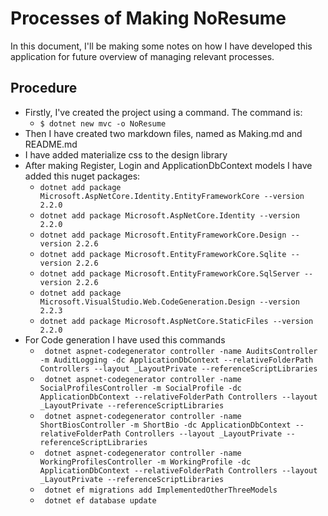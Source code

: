 # Processes of Making NoResume

In this document, I'll be making some notes on how I have developed this application for 
future overview of managing relevant processes.

## Procedure

+ Firstly, I've created the project using a command. The command is:
    - ``` $ dotnet new mvc -o NoResume ```
+ Then I have created two markdown files, named as Making.md and README.md
+ I have added materialize css to the design library
+ After making Register, Login and ApplicationDbContext models I have added this nuget packages:
    - ``` dotnet add package Microsoft.AspNetCore.Identity.EntityFrameworkCore --version 2.2.0 ```
    - ``` dotnet add package Microsoft.AspNetCore.Identity --version 2.2.0 ```
    - ``` dotnet add package Microsoft.EntityFrameworkCore.Design --version 2.2.6 ```
    - ``` dotnet add package Microsoft.EntityFrameworkCore.Sqlite --version 2.2.6 ```
    - ``` dotnet add package Microsoft.EntityFrameworkCore.SqlServer --version 2.2.6 ```
    - ``` dotnet add package Microsoft.VisualStudio.Web.CodeGeneration.Design --version 2.2.3 ```
    - ``` dotnet add package Microsoft.AspNetCore.StaticFiles --version 2.2.0 ```
+ For Code generation I have used this commands
    - ```  dotnet aspnet-codegenerator controller -name AuditsController -m AuditLogging -dc ApplicationDbContext --relativeFolderPath Controllers --layout _LayoutPrivate --referenceScriptLibraries ```
    - ```  dotnet aspnet-codegenerator controller -name SocialProfilesController -m SocialProfile -dc ApplicationDbContext --relativeFolderPath Controllers --layout _LayoutPrivate --referenceScriptLibraries ```
    - ```  dotnet aspnet-codegenerator controller -name ShortBiosController -m ShortBio -dc ApplicationDbContext --relativeFolderPath Controllers --layout _LayoutPrivate --referenceScriptLibraries ```
    - ```  dotnet aspnet-codegenerator controller -name WorkingProfilesController -m WorkingProfile -dc ApplicationDbContext --relativeFolderPath Controllers --layout _LayoutPrivate --referenceScriptLibraries ```
    - ```  dotnet ef migrations add ImplementedOtherThreeModels ```
    - ```  dotnet ef database update ```
    